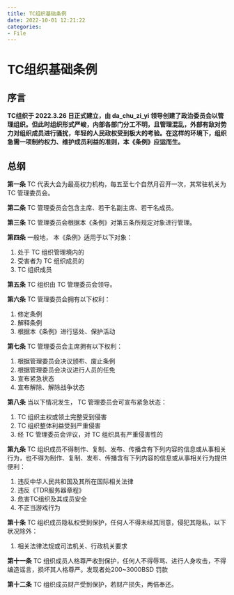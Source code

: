 ```yaml
---
title: TC组织基础条例
date: 2022-10-01 12:21:22
categories:
- File
---
```


# **TC组织基础条例**
## **序言**
**TC组织于 2022.3.26 日正式建立，由 da_chu_zi_yi 领导创建了政治委员会以管理组织。但此时组织形式严峻，内部各部门分工不明，且管理混乱，外部有敌对势力对组织成员进行骚扰，年轻的人民政权受到极大的考验。在这样的环境下，组织急需一项制约权力、维护成员利益的准则，本《条例》应运而生。**  
## **总纲**
**第一条** TC 代表大会为最高权力机构，每五至七个自然月召开一次，其常驻机关为 TC 管理委员会。  
  
**第二条** TC 管理委员会包含主席、若干名副主席、若干名成员。  
  
**第三条** TC 管理委员会根据本《条例》对第五条所规定对象进行管理。  
  
**第四条** 一般地， 本《条例》适用于以下对象：  
1. 处于 TC 组织管理境内的  
2. 受害者为 TC 组织成员的  
3. TC 组织成员  
   
**第五条** TC 组织由 TC 管理委员会领导。  
  
**第六条** TC 管理委员会拥有以下权利：  
1. 修定条例  
2. 解释条例  
3. 根据本《条例》进行惩处、保护活动  
  
**第七条** TC 管理委员会主席拥有以下权利：  
1. 根据管理委员会决议颁布、废止条例  
2. 根据管理委员会决议进行人员的任免  
3. 宣布紧急状态  
4. 宣布解除、解除战争状态  
    
**第八条** 当以下情况发生， TC 管理委员会可宣布紧急状态：  
1. TC 组织主权或领土完整受到侵害  
2. TC 组织整体利益受到严重侵害  
3. 经 TC 管理委员会评议，对 TC 组织具有严重侵害性的  
   
**第九条** TC 组织成员不得制作、复制、发布、传播含有下列内容的信息或从事相关行为，也不得为制作、复制、发布、传播含有下列内容的信息或从事相关行为提供便利：  
1. 违反中华人民共和国及其所在国际相关法律  
2. 违反《TDR服务器章程》  
3. 危害TC组织及其成员安全  
4. 不正当游戏行为  
   
**第十条** TC 组织成员隐私权受到保护，任何人不得未经其同意，侵犯其隐私，以下状况除外：  
1. 相关法律法规或司法机关、行政机关要求  
   
**第十一条** TC 组织成员人格尊严收到保护，任何人不得辱骂、进行人身攻击，不得编造谣言，损坏其人格尊严。发现者处200~3000BSD 罚款  
  
**第十二条** TC 组织成员财产受到保护，若财产损失，两倍奉还。  
  

  
